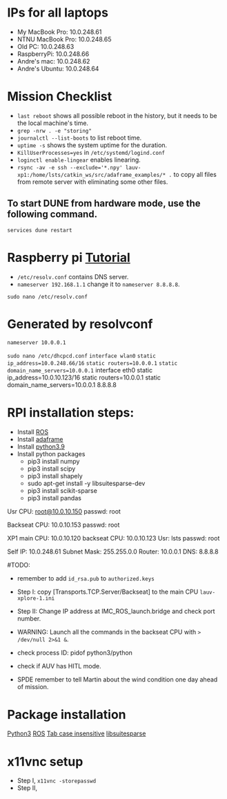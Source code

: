 # IPs for all laptops
- My MacBook Pro: 10.0.248.61
- NTNU MacBook Pro: 10.0.248.65
- Old PC: 10.0.248.63
- RaspberryPi: 10.0.248.66
- Andre's mac: 10.0.248.62
- Andre's Ubuntu: 10.0.248.64

# Mission Checklist
- `last reboot` shows all possible reboot in the history, but it needs to be the local machine's time.
- `grep -nrw . -e "storing"`
- `journalctl --list-boots` to list reboot time.
- `uptime -s` shows the system uptime for the duration.
- `KillUserProcesses=yes` in `/etc/systemd/logind.conf`
- `loginctl enable-lingear` enables linearing.
- `rsync -av -e ssh --exclude='*.npy' lauv-xp1:/home/lsts/catkin_ws/src/adaframe_examples/* .` to copy all files from remote server with eliminating some other files. 

## To start DUNE from hardware mode, use the following command.
`services dune restart`

# Raspberry pi [Tutorial](https://pimylifeup.com/raspberry-pi-static-ip-address/)
- `/etc/resolv.conf` contains DNS server.
- `nameserver 192.168.1.1` change it to `nameserver 8.8.8.8`.

`sudo nano /etc/resolv.conf`
# Generated by resolvconf
`nameserver 10.0.0.1`

`sudo nano /etc/dhcpcd.conf`
`interface wlan0`
`static ip_address=10.0.248.66/16`
`static routers=10.0.0.1`
`static domain_name_servers=10.0.0.1`
interface eth0
static ip_address=10.0.10.123/16
static routers=10.0.0.1
static domain_name_servers=10.0.0.1 8.8.8.8

# RPI installation steps:
- Install [ROS](http://wiki.ros.org/noetic/Installation/Debian)
- Install [adaframe](https://github.com/NTNU-Adaptive-Sampling-Group/adaframe_examples)
- Install [python3.9](https://linuxize.com/post/how-to-install-python-3-9-on-debian-10/)
- Install python packages
  - pip3 install numpy
  - pip3 install scipy
  - pip3 install shapely
  - sudo apt-get install -y libsuitesparse-dev
  - pip3 install scikit-sparse
  - pip3 install pandas


Usr CPU: root@10.0.10.150
passwd: root

Backseat CPU: 10.0.10.153
passwd: root

XP1
main CPU: 10.0.10.120
backseat CPU: 10.0.10.123
Usr: lsts
passwd: root

Self IP: 10.0.248.61
Subnet Mask: 255.255.0.0
Router: 10.0.0.1
DNS: 8.8.8.8


#TODO:
- remember to add `id_rsa.pub` to `authorized.keys`

- Step I: copy [Transports.TCP.Server/Backseat] to the main CPU `lauv-xplore-1.ini`
- Step II: Change IP address at IMC_ROS_launch.bridge and check port number.

- WARNING: Launch all the commands in the backseat CPU with `> /dev/null 2>&1 &`.
- check process ID: pidof python3/python

- check if AUV has HITL mode.

- SPDE remember to tell Martin about the wind condition one day ahead of mission.

# Package installation
[Python3](https://linuxize.com/post/how-to-install-python-3-9-on-debian-10/)
[ROS]()
[Tab case insensitive](https://askubuntu.com/questions/87061/can-i-make-tab-auto-completion-case-insensitive-in-bash)
[libsuitesparse](https://zoomadmin.com/HowToInstall/UbuntuPackage/libsuitesparse-dev)


# x11vnc setup
- Step I, `x11vnc -storepasswd`
- Step II,
